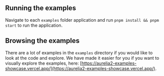 ## Running the examples

Navigate to each `examples` folder application and run `pnpm install && pnpm start` to run the application.

## Browsing the examples

There are a lot of examples in the `examples` directory if you would like to look at the code and explore. We have made it easier for you if you want to visually explore the examples, here: [https://aurelia2-examples-showcase.vercel.app/](https://aurelia2-examples-showcase.vercel.app/).